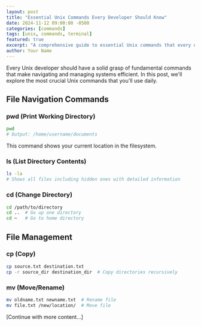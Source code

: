 ```yaml
---
layout: post
title: "Essential Unix Commands Every Developer Should Know"
date: 2024-11-12 09:00:00 -0500
categories: [commands]
tags: [unix, commands, terminal]
featured: true
excerpt: "A comprehensive guide to essential Unix commands that every developer should master for efficient system navigation and file management."
author: Your Name
---
```


Every Unix developer should have a solid grasp of fundamental commands that make navigating and managing systems efficient. In this post, we'll explore the most crucial Unix commands that you'll use daily.

## File Navigation Commands

### pwd (Print Working Directory)

```bash
pwd
# Output: /home/username/documents
```

This command shows your current location in the filesystem.

### ls (List Directory Contents)

```bash
ls -la
# Shows all files including hidden ones with detailed information
```

### cd (Change Directory)

```bash
cd /path/to/directory
cd ..  # Go up one directory
cd ~   # Go to home directory
```

## File Management

### cp (Copy)

```bash
cp source.txt destination.txt
cp -r source_dir destination_dir  # Copy directories recursively
```

### mv (Move/Rename)

```bash
mv oldname.txt newname.txt  # Rename file
mv file.txt /new/location/  # Move file
```

[Continue with more content...]
